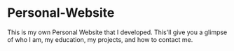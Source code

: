 # Personal-Website
This is my own Personal Website that I developed. This'll give you a glimpse of who I am, my education, my projects, and how to contact me.
